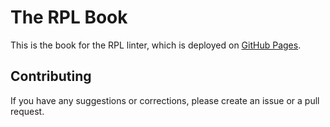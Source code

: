 # The RPL Book

This is the book for the RPL linter, which is deployed on [GitHub Pages](https://rpl-toolchain.github.io/rpl-book/).

## Contributing

If you have any suggestions or corrections, please create an issue or a pull request.
